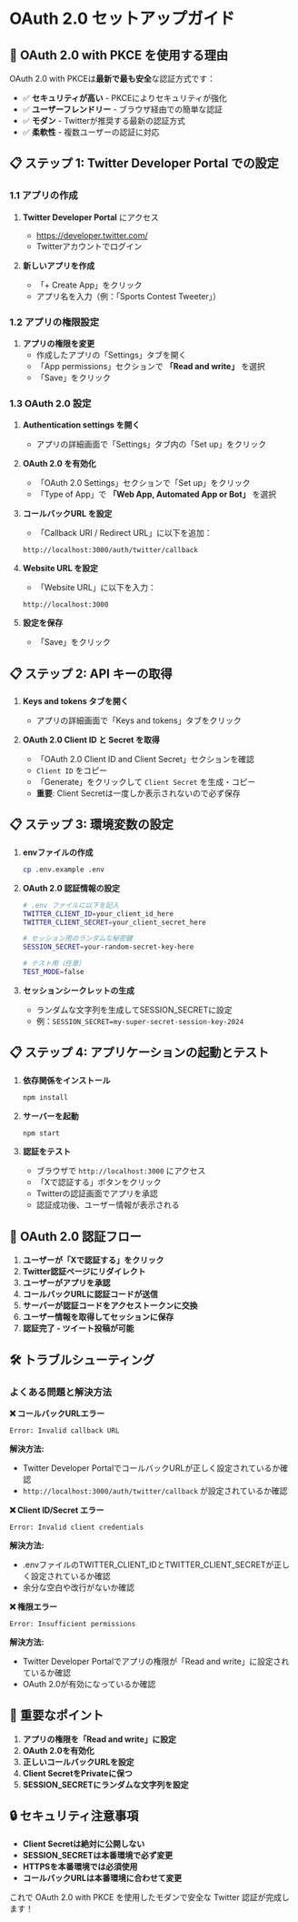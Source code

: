 # OAuth 2.0 セットアップガイド

## 🚀 OAuth 2.0 with PKCE を使用する理由

OAuth 2.0 with PKCEは**最新で最も安全**な認証方式です：

- ✅ **セキュリティが高い** - PKCEによりセキュリティが強化
- ✅ **ユーザーフレンドリー** - ブラウザ経由での簡単な認証
- ✅ **モダン** - Twitterが推奨する最新の認証方式
- ✅ **柔軟性** - 複数ユーザーの認証に対応

## 📋 ステップ 1: Twitter Developer Portal での設定

### 1.1 アプリの作成
1. **Twitter Developer Portal** にアクセス
   - https://developer.twitter.com/
   - Twitterアカウントでログイン

2. **新しいアプリを作成**
   - 「+ Create App」をクリック
   - アプリ名を入力（例：「Sports Contest Tweeter」）

### 1.2 アプリの権限設定
1. **アプリの権限を変更**
   - 作成したアプリの「Settings」タブを開く
   - 「App permissions」セクションで **「Read and write」** を選択
   - 「Save」をクリック

### 1.3 OAuth 2.0 設定
1. **Authentication settings を開く**
   - アプリの詳細画面で「Settings」タブ内の「Set up」をクリック

2. **OAuth 2.0 を有効化**
   - 「OAuth 2.0 Settings」セクションで「Set up」をクリック
   - 「Type of App」で **「Web App, Automated App or Bot」** を選択

3. **コールバックURL を設定**
   - 「Callback URI / Redirect URL」に以下を追加：
   ```
   http://localhost:3000/auth/twitter/callback
   ```

4. **Website URL を設定**
   - 「Website URL」に以下を入力：
   ```
   http://localhost:3000
   ```

5. **設定を保存**
   - 「Save」をクリック

## 📋 ステップ 2: API キーの取得

1. **Keys and tokens タブを開く**
   - アプリの詳細画面で「Keys and tokens」タブをクリック

2. **OAuth 2.0 Client ID と Secret を取得**
   - 「OAuth 2.0 Client ID and Client Secret」セクションを確認
   - `Client ID` をコピー
   - 「Generate」をクリックして `Client Secret` を生成・コピー
   - **重要**: Client Secretは一度しか表示されないので必ず保存

## 📋 ステップ 3: 環境変数の設定

1. **envファイルの作成**
   ```bash
   cp .env.example .env
   ```

2. **OAuth 2.0 認証情報の設定**
   ```bash
   # .env ファイルに以下を記入
   TWITTER_CLIENT_ID=your_client_id_here
   TWITTER_CLIENT_SECRET=your_client_secret_here
   
   # セッション用のランダムな秘密鍵
   SESSION_SECRET=your-random-secret-key-here
   
   # テスト用（任意）
   TEST_MODE=false
   ```

3. **セッションシークレットの生成**
   - ランダムな文字列を生成してSESSION_SECRETに設定
   - 例：`SESSION_SECRET=my-super-secret-session-key-2024`

## 📋 ステップ 4: アプリケーションの起動とテスト

1. **依存関係をインストール**
   ```bash
   npm install
   ```

2. **サーバーを起動**
   ```bash
   npm start
   ```

3. **認証をテスト**
   - ブラウザで `http://localhost:3000` にアクセス
   - 「Xで認証する」ボタンをクリック
   - Twitterの認証画面でアプリを承認
   - 認証成功後、ユーザー情報が表示される

## 🔄 OAuth 2.0 認証フロー

1. **ユーザーが「Xで認証する」をクリック**
2. **Twitter認証ページにリダイレクト**
3. **ユーザーがアプリを承認**
4. **コールバックURLに認証コードが送信**
5. **サーバーが認証コードをアクセストークンに交換**
6. **ユーザー情報を取得してセッションに保存**
7. **認証完了 - ツイート投稿が可能**

## 🛠️ トラブルシューティング

### よくある問題と解決方法

**❌ コールバックURLエラー**
```
Error: Invalid callback URL
```
**解決方法:**
- Twitter Developer PortalでコールバックURLが正しく設定されているか確認
- `http://localhost:3000/auth/twitter/callback` が設定されているか確認

**❌ Client ID/Secret エラー**
```
Error: Invalid client credentials
```
**解決方法:**
- .envファイルのTWITTER_CLIENT_IDとTWITTER_CLIENT_SECRETが正しく設定されているか確認
- 余分な空白や改行がないか確認

**❌ 権限エラー**
```
Error: Insufficient permissions
```
**解決方法:**
- Twitter Developer Portalでアプリの権限が「Read and write」に設定されているか確認
- OAuth 2.0が有効になっているか確認

## 🎯 重要なポイント

1. **アプリの権限を「Read and write」に設定**
2. **OAuth 2.0を有効化**
3. **正しいコールバックURLを設定**
4. **Client SecretをPrivateに保つ**
5. **SESSION_SECRETにランダムな文字列を設定**

## 🔒 セキュリティ注意事項

- **Client Secretは絶対に公開しない**
- **SESSION_SECRETは本番環境で必ず変更**
- **HTTPSを本番環境では必須使用**
- **コールバックURLは本番環境に合わせて変更**

これで OAuth 2.0 with PKCE を使用したモダンで安全な Twitter 認証が完成します！